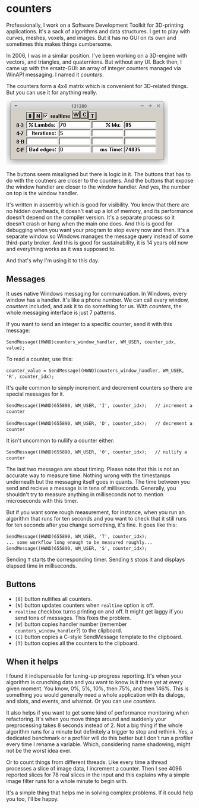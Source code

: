 # counters
Professionally, I work on a Software Development Toolkit for 3D-printing applications. It's a sack of algorithms and data structures. I get to play with curves, meshes, voxels, and images. But it has no GUI on its own and sometimes this makes things cumbersome.

In 2006, I was in a similar position. I've been working on a 3D-engine with vectors, and triangles, and quaternions. But without any UI. Back then, I came up with the ersatz-GUI: an array of integer counters managed via WinAPI messaging. I named it *counters*.

The counters form a 4x4 matrix which is convenient for 3D-related things. But you can use it for anything really.

![usage example](example.png)

The buttons seem misaligned but there is logic in it. The buttons that has to do with the coutners are closer to the counters. And the buttons that expose the window handler are closer to the window handler. And yes, the number on top is the window handler.

It's written in assembly which is good for visibility. You know that there are no hidden overheads, it doesn't eat up a lot of memory, and its performance doesn't depend on the compiler version. It's a separate process so it doesn't crash or hang when the main one does. And this is good for debugging when you want your program to stop every now and then. It's a separate window so Windows manages the message query instead of some third-party broker. And this is good for sustainability, it is 14 years old now and everything works as it was supposed to.

And that's why I'm using it to this day.

## Messages

It uses native Windows messaging for communication. In Windows, every window has a handler. It's like a phone number. We can call every window, *counters* included, and ask it to do something for us. With *counters*, the whole messaging interface is just 7 patterns.

If you want to send an integer to a specific counter, send it with this message:

    SendMessage((HWND)counters_window_handler, WM_USER, counter_idx, value);

To read a counter, use this:

    counter_value = SendMessage((HWND)counters_window_handler, WM_USER, 'R', counter_idx);

It's quite common to simply increment and decrement counters so there are special messages for it.

    SendMessage((HWND)655890, WM_USER, 'I', counter_idx);   // increment a counter

    SendMessage((HWND)655890, WM_USER, 'D', counter_idx);   // decrement a counter

It isn't uncommon to nullify a counter either:

    SendMessage((HWND)655890, WM_USER, '0', counter_idx);   // nullify a counter

The last two messages are about timing. Please note that this is not an accurate way to measure time. Nothing wrong with the timestamps underneath but the messaging itself goes in quants. The time between you send and recieve a message is in tens of milliseconds. Generally, you shouldn't try to measure anything in milliseconds not to mention microseconds with this timer.

But if you want some rough measurement, for instance, when you run an algorithm that runs for ten seconds and you want to check that it still runs for ten seconds after you change something, it's fine. It goes like this:

    SendMessage((HWND)655890, WM_USER, 'T', counter_idx);
    ... some workflow long enough to be measured roughly...
    SendMessage((HWND)655890, WM_USER, 'S', counter_idx);

Sending `T` starts the corresponding timer. Sending `S` stops it and displays elapsed time in milliseconds. 


## Buttons

* `[0]` button nullifies all counters.
* `[N]` button updates counters when `realtime` option is off.
*  `realtime` checkbox turns printing on and off. It might get laggy if you send tons of messages. This fixes the problem.
* `[W]` button copies handler number (remember `counters_window_handler`?) to the clipboard.
* `[C]` button copies a C-style SendMessage template to the clipboard.
* `[T]` button copies all the counters to the clipboard.


## When it helps

I found it indispensable for tuning-up progress reporting. It's when your algorithm is crunching data and you want to know is it there yet at every given moment. You know, 0%, 5%, 10%, then 75%, and then 146%. This is something you would generally need a whole application with its dialogs, and slots, and events, and whatnot. Or you can use *counters*.

It also helps if you want to get some kind of performance monitoring when refactoring. It's when you move things around and suddenly your preprocessing takes 8 seconds instead of 2. Not a big thing if the whole algorithm runs for a minute but definitely a trigger to stop and rethink. Yes, a dedicated benchmark or a profiler will do this better but I don't run a profiler every time I rename a variable. Which, considering name shadowing, might not be the worst idea ever.

Or to count things from different threads. Like every time a thread processes a slice of image data, I increment a counter. Then I see 4096 reported slices for 78 real slices in the input and this explains why a simple image filter runs for a whole minute to begin with.

It's a simple thing that helps me in solving complex problems. If it could help you too, I'll be happy.
